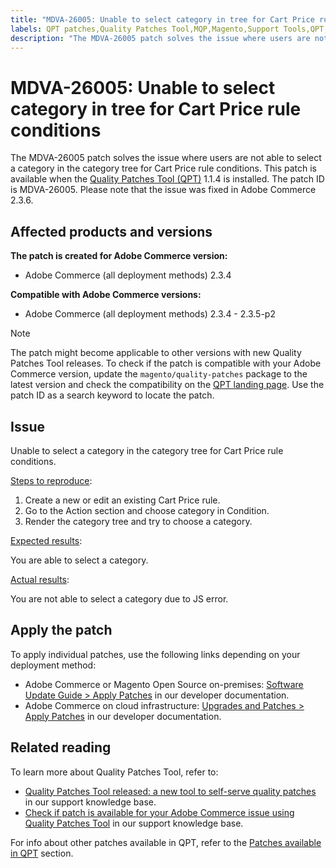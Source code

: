 ```yaml
---
title: "MDVA-26005: Unable to select category in tree for Cart Price rule conditions"
labels: QPT patches,Quality Patches Tool,MQP,Magento,Support Tools,QPT,QPT 1.1.4,category,tree,rule conditions,Cart Price,Adobe Commerce,cloud infrastructure,on-premises,2.3.4,2.3.4-p1,2.3.5,2.3.4-p2,2.3.5-p1,2.3.5-p2
description: "The MDVA-26005 patch solves the issue where users are not able to select a category in the category tree for Cart Price rule conditions. This patch is available when the [Quality Patches Tool (QPT)](https://support.magento.com/hc/en-us/articles/360047139492) 1.1.4 is installed. The patch ID is MDVA-26005. Please note that the issue was fixed in Adobe Commerce 2.3.6."
---
```


# MDVA-26005: Unable to select category in tree for Cart Price rule conditions

The MDVA-26005 patch solves the issue where users are not able to select a category in the category tree for Cart Price rule conditions. This patch is available when the [Quality Patches Tool (QPT)](https://support.magento.com/hc/en-us/articles/360047139492) 1.1.4 is installed. The patch ID is MDVA-26005. Please note that the issue was fixed in Adobe Commerce 2.3.6.

## Affected products and versions

**The patch is created for Adobe Commerce version:**

* Adobe Commerce (all deployment methods) 2.3.4

**Compatible with Adobe Commerce versions:**

* Adobe Commerce (all deployment methods) 2.3.4 - 2.3.5-p2

>[!NOTE]
>
>The patch might become applicable to other versions with new Quality Patches Tool releases. To check if the patch is compatible with your Adobe Commerce version, update the `magento/quality-patches` package to the latest version and check the compatibility on the [QPT landing page](https://devdocs.magento.com/quality-patches/tool.html#patch-grid). Use the patch ID as a search keyword to locate the patch.

## Issue

Unable to select a category in the category tree for Cart Price rule conditions.

<u>Steps to reproduce</u>:

1. Create a new or edit an existing Cart Price rule.
1. Go to the Action section and choose category in Condition.
1. Render the category tree and try to choose a category.

<u>Expected results</u>:

You are able to select a category.

<u>Actual results</u>:

You are not able to select a category due to JS error.

## Apply the patch

To apply individual patches, use the following links depending on your deployment method:

* Adobe Commerce or Magento Open Source on-premises: [Software Update Guide > Apply Patches](https://devdocs.magento.com/guides/v2.4/comp-mgr/patching/mqp.html) in our developer documentation.
* Adobe Commerce on cloud infrastructure: [Upgrades and Patches > Apply Patches](https://devdocs.magento.com/cloud/project/project-patch.html) in our developer documentation.

## Related reading

To learn more about Quality Patches Tool, refer to:

* [Quality Patches Tool released: a new tool to self-serve quality patches](https://support.magento.com/hc/en-us/articles/360047139492) in our support knowledge base.
* [Check if patch is available for your Adobe Commerce issue using Quality Patches Tool](https://support.magento.com/hc/en-us/articles/360047125252) in our support knowledge base.

For info about other patches available in QPT, refer to the [Patches available in QPT](https://support.magento.com/hc/en-us/sections/360010506631-Patches-available-in-MQP-tool-) section.